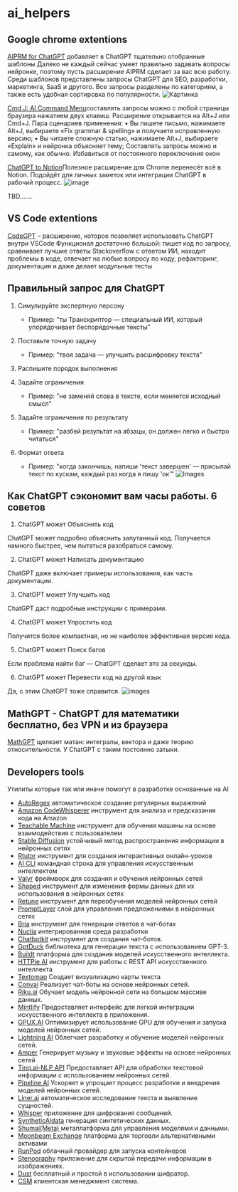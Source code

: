 # ai_helpers

## Google chrome extentions

[AIPRM for ChatGPT](<https://clc.to/AIPRM_for_ChatGPT>)
добавляет в ChatGPT тщательно отобранные шаблоны
Далеко не каждый сейчас умеет правильно задавать вопросы нейронке, поэтому пусть расширение AIPRM сделает за вас всю работу.
Среди шаблонов представлены запросы ChatGPT для SEO, разработки, маркетинга, SaaS и другого.
Все запросы разделены по категориям, а также есть удобная сортировка по популярности.
![Картинка](/assets/AIPRM.jpg)

[Cmd J: AI Command Menu](shorturl.at/fCFH3)составлять запросы можно с любой страницы браузера нажатием двух клавиш.
Расширение открывается на Alt+J или Cmd+J. Пара сценариев применения:
• Вы пишете письмо, нажимаете Alt+J, выбираете «Fix grammar & spelling» и получаете исправленную версию;
• Вы читаете сложную статью, нажимаете Alt+J, выбираете «Explain» и нейронка объясняет тему;
Составлять запросы можно и самому, как обычно. Избавиться от постоянного переключения окон

[ChatGPT to Notion](shorturl.at/bcou8)Полезное расширение для Chrome перенесёт всё в Notion.
Подойдёт для личных заметок или интеграции ChatGPT в рабочий процесс.
![image](/assets/gpt_notion.jpg)


TBD.......

## VS Code extentions
[​CodeGPT](shorturl.at/pFL12) – расширение, которое позволяет использовать ChatGPT внутри VSCode
Функционал достаточно большой: пишет код по запросу, сравнивает лучшие ответы Stackoverflow с ответом ИИ, находит проблемы в коде, отвечает на любые вопросу по коду, рефакторинг, документация и даже делает модульные тесты


## Правильный запрос для ChatGPT

1. Симулируйте экспертную персону
   - Пример: "ты Транскриптор — специальный ИИ, который упорядочивает беспорядочные тексты"

2. Поставьте точную задачу
   - Пример: "твоя задача — улучшить расшифровку текста"

3. Распишите порядок выполнения

4. Задайте ограничения
   - Пример: "не заменяй слова в тексте, если меняется исходный смысл"

5. Задайте ограничения по результату
   - Пример: "разбей результат на абзацы, он должен легко и быстро читаться"

6. Формат ответа
   - Пример: "когда закончишь, напиши 'текст завершен' — присылай текст по кускам, каждый раз когда я пишу 'ок'"
![Images](/assets/chatgpt_rules.jpg)

## Как ChatGPT сэкономит вам часы работы. 6 советов

1. ChatGPT может Объяснить код

ChatGPT может подробно объяснить запутанный код. Получается намного быстрее, чем пытаться разобраться самому.

2. ChatGPT может Написать документацию

ChatGPT даже включает примеры использования, как часть документации.

3. ChatGPT может Улучшить код

ChatGPT даст подробные инструкции с примерами.

4. ChatGPT может Упростить код

Получится более компактная, но не наиболее эффективная версия кода.

5. ChatGPT может Поиск багов

Если проблема найти баг — ChatGPT сделает это за секунды.

6. ChatGPT может Перевести код на другой язык

Да, с этим ChatGPT тоже справится.
![images](/assets/code_help.jpg)

## MathGPT - ChatGPT для математики бесплатно, без VPN и из браузера
[MathGPT](https://mathgpt.streamlit.app/) щелкает матан: интегралы, вектора и даже теорию относительности. У ChatGPT с таким постоянно затыки.

## Developers tools
Утилиты которые так или иначе помогут в разработке основанные на AI

- [AutoRegex](https://www.autoregex.xyz/?ref=futurepedia) автоматическое создание регулярных выражений
- [Amazon CodeWhisperer](https://aws.amazon.com/codewhisperer/?ref=futurepedia) инструмент для анализа и предсказания кода на Amazon
- [Teachable Machine](https://teachablemachine.withgoogle.com/?ref=futurepedia) инструмент для обучения машины на основе взаимодействия с пользователем
- [Stable Diffusion](https://stability.ai/?ref=futurepedia) устойчивый метод распространения информации в нейронных сетях
- [Rtutor](http://rtutor.ai/?ref=futurepedia) инструмент для создания интерактивных онлайн-уроков
- [AI CLI](https://github.com/abhagsain/ai-cli?ref=futurepedia) командная строка для управления искусственным интеллектом
- [Valyr](https://valyr.vercel.app/?ref=futurepedia) фреймворк для создания и обучения нейронных сетей
- [Shaped](https://www.shaped.ai/?ref=futurepedia) инструмент для изменения формы данных для их использования в нейронных сетях
- [Retune](https://retune.so/?ref=futurepedia) инструмент для переобучения моделей нейронных сетей
- [PromptLayer](https://promptlayer.com/?ref=futurepedia) слой для управления предложениями в нейронных сетях
- [Bria](https://bria.ai/?ref=futurepedia) инструмент для генерации ответов в чат-ботах
- [Nuclia](https://nuclia.com/?ref=futurepedia) интегрированная среда разработки
- [Chatbotkit](https://chatbotkit.com/?ref=futurepedia)  инструмент для создания чат-ботов.
- [GptDuck](https://www.gptduck.com/?ref=futurepedia) библиотека для генерации текста с использованием GPT-3.
- [Buildt](https://www.buildt.ai/?ref=futurepedia) платформа для создания моделей искусственного интеллекта.
- [HTTPie AI](https://httpie.io/?utm_source=futurepedia) инструмент для работы с REST API искусственного интеллекта
- [Textomap](https://www.textomap.com/?ref=futurepedia) Создает визуализацию карты текста
- [Convai](https://www.convai.com/?ref=futurepedia) Реализует чат-боты на основе нейронных сетей.
- [Riku.ai](https://riku.ai/?ref=futurepedia) Обучает модель нейронной сети на большом массиве данных.
- [Mintlify](https://mintlify.com/?ref=futurepedia) Предоставляет интерфейс для легкой интеграции искусственного интеллекта в приложения.
- [GPUX.AI](https://gpux.ai/?ref=futurepedia) Оптимизирует использование GPU для обучения и запуска моделей нейронных сетей.
- [Lightning AI](https://lightning.ai/?ref=futurepedia) Облегчает разработку и обучение моделей нейронных сетей.
- [Amper](https://score.ampermusic.com/?ref=futurepedia) Генерирует музыку и звуковые эффекты на основе нейронных сетей
- [Tinq.ai-NLP API](https://tinq.ai/?ref=futurepedia) Предоставляет API для обработки текстовой информации с использованием нейронных сетей.
- [Pipeline AI](https://www.pipeline.ai/?ref=futurepedia) Ускоряет и упрощает процесс разработки и внедрения моделей нейронных сетей.
- [Liner.ai](https://liner.ai/?ref=futurepedia) автоматическое исследование текста и выявление сущностей.
- [Whisper](https://github.com/openai/whisper?ref=futurepedia) приложение для шифрования сообщений.
- [SyntheticAldata](https://syntheticaidata.com/?ref=futurepedia) генерация синтетических данных.
- [Shumai(Meta) ](https://github.com/facebookresearch/shumai?ref=futurepedia)  метаплатформа для управления моделями и данными.
- [Moonbeam Exchange](https://moonbeam.ai/?ref=futurepedia) платформа для торговли альтернативными активами
- [RunPod](https://www.runpod.io/?ref=futurepedia) облачный провайдер для запуска контейнеров
- [Stenography](https://stenography.dev/?ref=futurepedia) приложение для скрытой передачи информации в изображениях.
- [Dust](https://dust.tt/?ref=futurepedia) бесплатный и простой в использовании шифратор.
- [CSM](https://csm.ai/?ref=futurepedia) клиентская менеджмент система.
